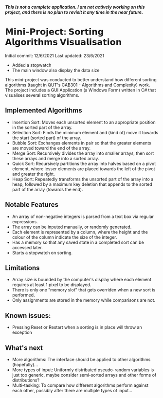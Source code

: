 ___This is not a complete application. I am not actively working on this project, and there is no plan to revisit it any time in the near future.___

# 𝗠𝗶𝗻𝗶-𝗣𝗿𝗼𝗷𝗲𝗰𝘁: 𝗦𝗼𝗿𝘁𝗶𝗻𝗴 𝗔𝗹𝗴𝗼𝗿𝗶𝘁𝗵𝗺𝘀 𝗩𝗶𝘀𝘂𝗮𝗹𝗶𝘀𝗮𝘁𝗶𝗼𝗻
Initial commit: 12/6/2021
Last updated: 23/6/2021
- Added a stopwatch
- The main window also display the data size

This mini-project was conducted to better understand how different sorting algorithms (taught in QUT's CAB301 - Algorithms and Complexity) work. The project includes a GUI Application (a Windows Form) written in C# that visualises several sorting algorithms.

## Implemented Algorithms
- Insertion Sort: Moves each unsorted element to an appropriate position in the sorted part of the array.
- Selection Sort: Finds the minimum element and (kind of) move it towards the start (sorted part) of the array.
- Bubble Sort: Exchanges elements in pair so that the greater elements are moved toward the end of the array.
- Merge Sort: Recursively divides the array into smaller arrays, then sort these arrays and merge into a sorted array.
- Quick Sort: Recursively partitions the array into halves based on a pivot element, where lesser elements are placed towards the left of the pivot and greater the right.
- Heap Sort: Repeatedly transforms the unsorted part of the array into a heap, followed by a maximum key deletion that appends to the sorted part of the array (towards the end).

## Notable Features
- An array of non-negative integers is parsed from a text box via regular expressions.
- The array can be inputed manually, or randomly generated.
- Each element is represented by a column, where the height and the colour of the column indicate the size of the integer.
- Has a memory so that any saved state in a completed sort can be accessed later.
- Starts a stopwatch on sorting.

## Limitations
- Array size is bounded by the computer's display where each element requires at least 1 pixel to be displayed.
- There is only one "memory slot" that gets overriden when a new sort is performed.
- Only assignments are stored in the memory while comparisons are not.

## Known issues:
- Pressing Reset or Restart when a sorting is in place will throw an exception

## What's next
- More algorithms: The interface should be applied to other algorithms (hopefully)...
- More types of input: Uniformly distributed pseudo-random variables is just too generic, maybe consider semi-sorted arrays and other forms of distributions?
- Multi-tasking: To compare how different algorithms perform against each other, possibly after there are multiple types of input...
